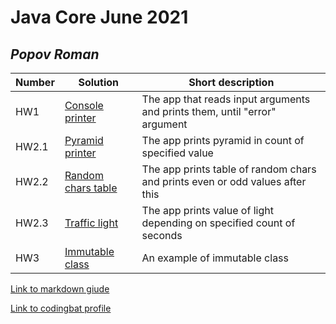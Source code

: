 # Java Core June 2021

## *Popov Roman*

| Number | Solution  | Short description
| --- | --- | --- |
| HW1 | [Console printer](https://github.com/NikolaevArtem/Java_Core_June_2021/tree/feature/RomanPopov/src/main/java/homework_1) | The app that reads input arguments and prints them, until "error" argument |
| HW2.1 | [Pyramid printer](https://github.com/NikolaevArtem/Java_Core_June_2021/tree/feature/RomanPopov/src/main/java/homework_2/pyramid_printer) | The app prints pyramid in count of specified value |
| HW2.2 | [Random chars table](https://github.com/NikolaevArtem/Java_Core_June_2021/tree/feature/RomanPopov/src/main/java/homework_2/random_chars_table) | The app prints table of random chars and prints even or odd values after this |
| HW2.3 | [Traffic light](https://github.com/NikolaevArtem/Java_Core_June_2021/tree/feature/RomanPopov/src/main/java/homework_2/traffic_light) | The app prints value of light depending on specified count of seconds |
| HW3 | [Immutable class](https://github.com/NikolaevArtem/Java_Core_June_2021/tree/feature/RomanPopov/src/main/java/homework_3) | An example of immutable class|

[Link to markdown giude](https://github.com/adam-p/markdown-here/wiki/Markdown-Cheatsheet)

[Link to codingbat profile](https://codingbat.com/done?user=roman.s.popov@gmail.com&tag=9180697742)